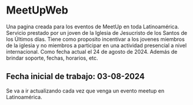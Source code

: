 # MeetUpWeb
Una pagina creada para los eventos de MeetUp en toda Latinoamérica. Servicio prestado por un joven de la Iglesia de Jesucristo de los Santos de los Últimos días.
Tiene como proposito incentivar a los jovenes miembros de la iglesia y no miembros a participar en una actividad presencial a nivel internacional. Como fecha actual el 24 de agosto de 2024.
Además de brindar soporte, fechas, horarios, etc.
## Fecha inicial de trabajo: 03-08-2024
Se va a ir actualizando cada vez que venga un evento meetup en Latinoamérica.
